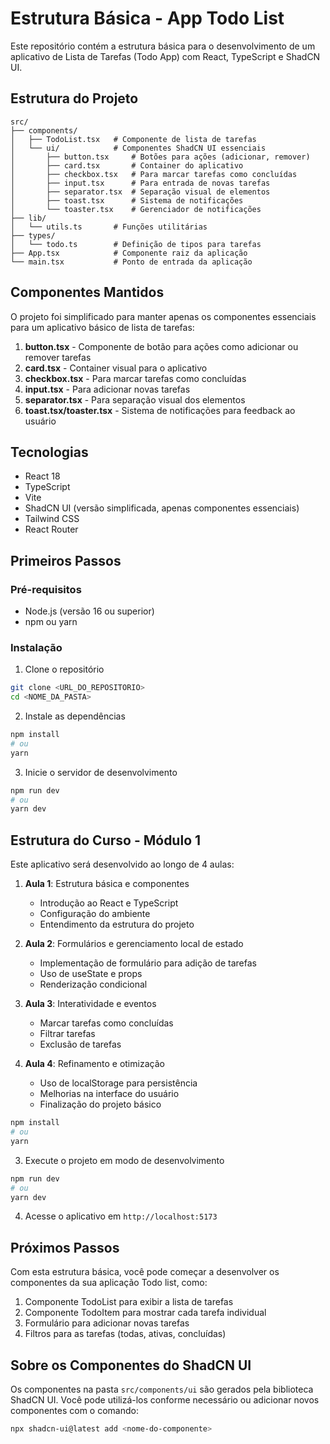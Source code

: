 # Estrutura Básica - App Todo List

Este repositório contém a estrutura básica para o desenvolvimento de um aplicativo de Lista de Tarefas (Todo App) com React, TypeScript e ShadCN UI.

## Estrutura do Projeto

```
src/
├── components/
│   ├── TodoList.tsx   # Componente de lista de tarefas
│   └── ui/            # Componentes ShadCN UI essenciais
│       ├── button.tsx     # Botões para ações (adicionar, remover)
│       ├── card.tsx       # Container do aplicativo
│       ├── checkbox.tsx   # Para marcar tarefas como concluídas
│       ├── input.tsx      # Para entrada de novas tarefas
│       ├── separator.tsx  # Separação visual de elementos
│       ├── toast.tsx      # Sistema de notificações
│       └── toaster.tsx    # Gerenciador de notificações
├── lib/
│   └── utils.ts       # Funções utilitárias
├── types/
│   └── todo.ts        # Definição de tipos para tarefas
├── App.tsx            # Componente raiz da aplicação
└── main.tsx           # Ponto de entrada da aplicação
```

## Componentes Mantidos

O projeto foi simplificado para manter apenas os componentes essenciais para um aplicativo básico de lista de tarefas:

1. **button.tsx** - Componente de botão para ações como adicionar ou remover tarefas
2. **card.tsx** - Container visual para o aplicativo
3. **checkbox.tsx** - Para marcar tarefas como concluídas
4. **input.tsx** - Para adicionar novas tarefas
5. **separator.tsx** - Para separação visual dos elementos
6. **toast.tsx/toaster.tsx** - Sistema de notificações para feedback ao usuário

## Tecnologias

- React 18
- TypeScript
- Vite
- ShadCN UI (versão simplificada, apenas componentes essenciais)
- Tailwind CSS
- React Router

## Primeiros Passos

### Pré-requisitos

- Node.js (versão 16 ou superior)
- npm ou yarn

### Instalação

1. Clone o repositório
```bash
git clone <URL_DO_REPOSITORIO>
cd <NOME_DA_PASTA>
```

2. Instale as dependências
```bash
npm install
# ou
yarn
```

3. Inicie o servidor de desenvolvimento
```bash
npm run dev
# ou
yarn dev
```

## Estrutura do Curso - Módulo 1

Este aplicativo será desenvolvido ao longo de 4 aulas:

1. **Aula 1**: Estrutura básica e componentes
   - Introdução ao React e TypeScript
   - Configuração do ambiente
   - Entendimento da estrutura do projeto

2. **Aula 2**: Formulários e gerenciamento local de estado
   - Implementação de formulário para adição de tarefas
   - Uso de useState e props
   - Renderização condicional

3. **Aula 3**: Interatividade e eventos
   - Marcar tarefas como concluídas
   - Filtrar tarefas
   - Exclusão de tarefas

4. **Aula 4**: Refinamento e otimização
   - Uso de localStorage para persistência
   - Melhorias na interface do usuário
   - Finalização do projeto básico
```bash
npm install
# ou
yarn
```

3. Execute o projeto em modo de desenvolvimento
```bash
npm run dev
# ou
yarn dev
```

4. Acesse o aplicativo em `http://localhost:5173`

## Próximos Passos

Com esta estrutura básica, você pode começar a desenvolver os componentes da sua aplicação Todo list, como:

1. Componente TodoList para exibir a lista de tarefas
2. Componente TodoItem para mostrar cada tarefa individual
3. Formulário para adicionar novas tarefas
4. Filtros para as tarefas (todas, ativas, concluídas)

## Sobre os Componentes do ShadCN UI

Os componentes na pasta `src/components/ui` são gerados pela biblioteca ShadCN UI. Você pode utilizá-los conforme necessário ou adicionar novos componentes com o comando:

```bash
npx shadcn-ui@latest add <nome-do-componente>
```
